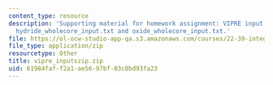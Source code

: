 ```yaml
---
content_type: resource
description: 'Supporting material for homework assignment: VIPRE input files, including
  hydride_wholecore_input.txt and oxide_wholecore_input.txt.'
file: https://ol-ocw-studio-app-qa.s3.amazonaws.com/courses/22-39-integration-of-reactor-design-operations-and-safety-fall-2006/61984faff2a1ae5697bf03c8bd93fa23_vipre_inputszip.zip
file_type: application/zip
resourcetype: Other
title: vipre_inputszip.zip
uid: 61984faf-f2a1-ae56-97bf-03c8bd93fa23
---
```

